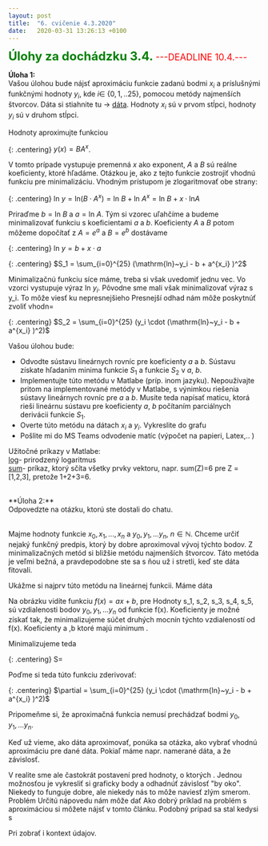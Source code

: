 ```yaml
---
layout: post
title:  "6. cvičenie 4.3.2020"
date:   2020-03-31 13:26:13 +0100
---
```


<font size="5"> <span style="color:green"><b>Úlohy za dochádzku 3.4. </b></span> </font> <font size="4">  <span style="color:red">---DEADLINE 10.4.---</span> </font><br />

**Úloha 1:**<br />
Vašou úlohou bude nájsť aproximáciu funkcie zadanú bodmi $x_i$ a príslušnými funkčnými hodnoty $y_i$, kde $i\in$ {$0,1,..25$}, pomocou metódy najmenších štvorcov. Dáta si stiahnite tu -> [dáta](http://maslarova.github.io/cvicenie6/data_exp.txt). Hodnoty $x_i$  sú v prvom stĺpci, hodnoty $y_i$ sú v druhom stĺpci. 

Hodnoty aproximujte funkciou

{: .centering}
$y(x) = B A^{x}$.

V tomto prípade vystupuje premenná $x$ ako exponent, $A$ a $B$ sú reálne koeficienty, ktoré hľadáme. Otázkou je, ako z tejto funkcie zostrojiť vhodnú funkciu pre minimalizáciu. Vhodným prístupom je zlogaritmovať obe strany: 

{: .centering}
$\mathrm{ln}~y =\mathrm{ln} (B\cdot A^{x})=\mathrm{ln}~B + \mathrm{ln}~A^{x} = \mathrm{ln}~B+ x\cdot \mathrm{ln}  A$

Priraďme $b= \mathrm{ln}~B$ a  $a= \mathrm{ln}~A$. Tým si vzorec uľahčíme a budeme minimalizovať funkciu s koeficientami $a$ a $b$. Koeficienty $A$ a $B$ potom môžeme dopočítať z $A= e^a$ a $B = e^b$ 
dostávame 

{: .centering}
$\mathrm{ln}~y =b + x\cdot a$

{: .centering}
$S_1 = \sum_{i=0}^{25} (\mathrm{ln}~y_i - b + a^{x_i} )^2$

Minimalizačnú funkciu síce máme, treba si však uvedomiť jednu vec. Vo vzorci vystupuje výraz $\mathrm{ln}~y_i$. Pôvodne sme mali však minimalizovať výraz s y_i. To môže viesť ku nepresnejšieho Presnejší odhad nám môže poskytnúť zvoliť vhodn=

{: .centering}
$S_2 = \sum_{i=0}^{25} (y_i \cdot (\mathrm{ln}~y_i - b + a^{x_i} )^2)$

Vašou úlohou bude:
- Odvodte sústavu lineárnych rovníc pre koeficienty $a$ a $b$. Sústavu získate hľadaním minima funkcie $S_1$ a funkcie $S_2$ v $a$, $b$.
- Implementujte túto metódu v Matlabe (príp. inom jazyku). Nepoužívajte pritom na implementované metódy v Matlabe, s výnimkou riešenia sústavy lineárnych rovníc pre  $a$ a $b$. Musíte teda napísať maticu, ktorá rieši lineárnu sústavu pre koeficienty $a$, $b$ počítaním parciálnych derivácii funkcie $S_1$. 
- Overte túto metódu na dátach $x_i$ a $y_i$. Vykreslite do grafu 
- Pošlite mi do MS Teams odvodenie matíc (výpočet na papieri, Latex,.. )


Užitočné príkazy v Matlabe: <br />
[log](https://www.mathworks.com/help/matlab/ref/log.html)- prirodzený logaritmus <br />
[sum](https://www.mathworks.com/help/matlab/ref/sum.html)- príkaz, ktorý sčíta všetky prvky vektoru, napr. sum(Z)=6 pre Z = [1,2,3], pretože 1+2+3=6.  <br />

<br />
**Úloha 2:**<br />
Odpovedzte na otázku, ktorú ste dostali do chatu. 
<br />
<br />

Majme hodnoty funkcie $x_0, x_1,..., x_n$ a $y_0,y_1,... y_n$, $n \in \mathbb{N}$. Chceme určiť nejaký funkčný predpis, ktorý by dobre aproximoval vývoj týchto bodov. Z minimalizačných metód si bližšie metódu najmenších štvorcov. Táto metóda je veľmi bežná, a pravdepodobne ste sa s ňou už i stretli, keď ste dáta fitovali. 

Ukážme si najprv túto metódu na lineárnej funkcii. 
Máme dáta 

Na obrázku vidíte funkciu $f(x)  = ax+b$, pre 
[](http://maslarova.github.io/cvicenie6/lin_fun.png?raw=true)
Hodnoty s_1, s_2, s_3, s_4, s_5, sú vzdialenosti bodov $y_0,y_1,... y_n$ od funkcie f(x). 
Koeficienty je možné získať tak, že minimalizujeme súčet druhých mocnín týchto vzdialeností od f(x). Koeficienty a ,b ktoré majú minimum . 

Minimalizujeme teda  

{: .centering}
S= 

Poďme si teda túto funkciu zderivovať:

{: .centering}
$\partial = \sum_{i=0}^{25} (y_i \cdot (\mathrm{ln}~y_i - b + a^{x_i} )^2)$






Pripomeňme si, že aproximačná funkcia nemusí prechádzať bodmi $y_0,y_1,... y_n$. 




Keď už vieme, ako dáta aproximovať, ponúka sa otázka, ako vybrať vhodnú aproximáciu pre dané dáta. Pokiaľ máme napr. namerané dáta, a že závislosť. 

V realite sme ale častokrát postavení pred hodnoty, o ktorých . Jednou možnosťou je vykresliť si graficky body a odhadnúť závislosť "by oko". Niekedy to funguje dobre, ale niekedy nás to môže naviesť zlým smerom. 
Problém 
Určitú nápovedu nám môže dať 
Ako dobrý príklad na problém s aproximáciou si môžete nájsť v tomto článku. 
Podobný prípad sa stal kedysi s

Pri  zobrať i kontext údajov.  




